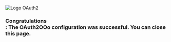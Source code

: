 ![Logo OAuth2](https://prrvchr.github.io/OAuth2OOo/OAuth2.png)
### Congratulations <div id="user"></div>: The OAuth2OOo configuration was successful. You can close this page.

<script>
function getParameter(parameter) {
    var result = null,
        tmp = [];
    var items = location.search.substr(1).split("&");
    for (var index = 0; index < items.length; index++) {
        tmp = items[index].split("=");
        if (tmp[0] === parameter) result = decodeURIComponent(tmp[1]);
    }
    return result;
}
document.getElementById("user").innerHTML = getParameter("user");
</script>
